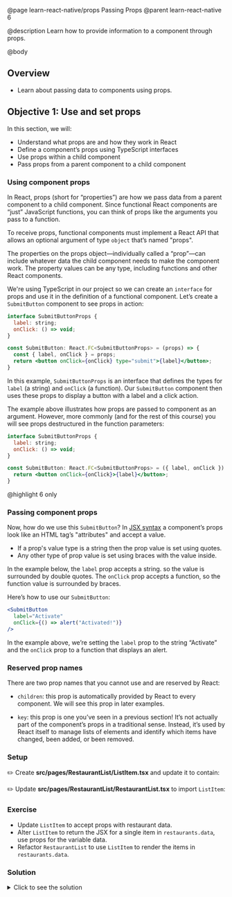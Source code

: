 @page learn-react-native/props Passing Props
@parent learn-react-native 6

@description Learn how to provide information to a component through props.

@body

## Overview

- Learn about passing data to components using props.

## Objective 1: Use and set props

In this section, we will:

- Understand what props are and how they work in React
- Define a component’s props using TypeScript interfaces
- Use props within a child component
- Pass props from a parent component to a child component

### Using component props

In React, props (short for “properties”) are how we pass data from a parent
component to a child component. Since functional React components are “just”
JavaScript functions, you can think of props like the arguments you pass to
a function.

To receive props, functional components must implement a React API that
allows an optional argument of type `object` that’s named "props".

The properties on the props object—individually called a “prop”—can include
whatever data the child component needs to make
the component work. The property values can be any type, including functions and
other React components.

We're using TypeScript in our project so we can create an `interface` for props
and use it in the definition of a functional component. Let’s create a `SubmitButton`
component to see props in action:

```jsx
interface SubmitButtonProps {
  label: string;
  onClick: () => void;
}

const SubmitButton: React.FC<SubmitButtonProps> = (props) => {
  const { label, onClick } = props;
  return <button onClick={onClick} type="submit">{label}</button>;
}
```

In this example, `SubmitButtonProps` is an interface that defines the types for
`label` (a string) and `onClick` (a function). Our `SubmitButton` component then
uses these props to display a button with a label and a click action.

The example above illustrates how props are passed to component as an argument.
However, more commonly (and for the rest of this course) you will see props
destructured in the function parameters:

```jsx
interface SubmitButtonProps {
  label: string;
  onClick: () => void;
}

const SubmitButton: React.FC<SubmitButtonProps> = ({ label, onClick }) => {
  return <button onClick={onClick}>{label}</button>;
}
```
@highlight 6 only

### Passing component props

Now, how do we use this `SubmitButton`?
In [JSX syntax](intro-to-jsx.html) a component’s props look like an HTML tag’s
"attributes" and accept a value.

- If a prop's value type is a string then the prop value is set using quotes.
- Any other type of prop value is set using braces with the value inside.

In the
  example below, the `label` prop accepts a string. so the value is surrounded
  by double quotes. The `onClick` prop accepts a function, so the function value
  is surrounded by braces.

Here’s how to use our `SubmitButton`:

```jsx
<SubmitButton
  label="Activate"
  onClick={() => alert("Activated!")}
/>
```

In the example above, we’re setting the `label` prop to the string “Activate” and the
`onClick` prop to a function that displays an alert.

### Reserved prop names

There are two prop names that you cannot use and are reserved by React:

- `children`: this prop is automatically provided by React to every component. We will see this prop in later examples.

- `key`: this prop is one you’ve seen in a previous section! It’s not actually part of the component’s props in a traditional sense. Instead, it’s used by React itself to manage lists of elements and identify which items have changed, been added, or been removed.

### Setup

✏️ Create **src/pages/RestaurantList/ListItem.tsx** and update it to contain:

✏️ Update **src/pages/RestaurantList/RestaurantList.tsx** to import `ListItem`:

### Exercise

- Update `ListItem` to accept props with restaurant data.
- Alter `ListItem` to return the JSX for a single item in `restaurants.data`,
  use props for the variable data.
- Refactor `RestaurantList` to use `ListItem` to render the items in
  `restaurants.data`.

### Solution

<details>
<summary>Click to see the solution</summary>

✏️ Update **src/pages/RestaurantList/ListItem.tsx** to be:

✏️ Update **src/pages/RestaurantList/RestaurantList.tsx** to be:

</details>
